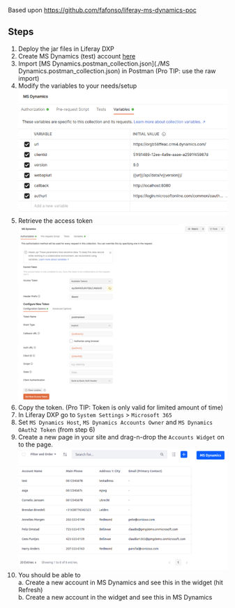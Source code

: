 Based upon https://github.com/fafonso/liferay-ms-dynamics-poc

## Steps
1. Deploy the jar files in Liferay DXP
2. Create MS Dynamics (test) account [here](https://dynamics.microsoft.com/en-us/)
3. Import [MS Dynamics.postman_collection.json](./MS Dynamics.postman_collection.json) in Postman (Pro TIP: use the raw import)
4. Modify the variables to your needs/setup
   ![set variables](postman02.png)
5. Retrieve the access token
   ![retrieve access token](postman01.png)
6. Copy the token. (Pro TIP: Token is only valid for limited amount of time)
7. In Liferay DXP go to `System Settings` > `Microsoft 365`
8. Set `MS Dynamics Host`, `MS Dynamics Accounts Owner` and `MS Dynamics OAuth2 Token` (from step 6)
9. Create a new page in your site and drag-n-drop the `Accounts Widget` on to the page.
   ![widget](widget.png)
10. You should be able to  
  a. Create a new account in MS Dynamics and see this in the widget (hit Refresh)  
  b. Create a new account in the widget and see this in MS Dynamics  